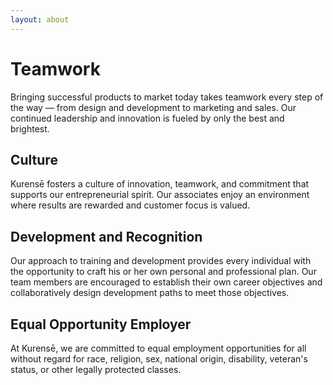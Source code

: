 ```yaml
---
layout: about
---
```

# Teamwork

Bringing successful products to market today takes teamwork every step of the
way &mdash; from design and development to marketing and sales. Our continued
leadership and innovation is fueled by only the best and brightest.

## Culture

Kurensē fosters a culture of innovation, teamwork, and commitment that supports
our entrepreneurial spirit.  Our associates enjoy an environment where
results are rewarded and customer focus is valued.

## Development and Recognition

Our approach to training and development provides every individual with the
opportunity to craft his or her own personal and professional plan. Our team
members are encouraged to establish their own career objectives and
collaboratively design development paths to meet those objectives.

## Equal Opportunity Employer

At Kurensē, we are committed to equal employment
opportunities for all without regard for race, religion, sex, national
origin, disability, veteran's status, or other legally protected classes.
